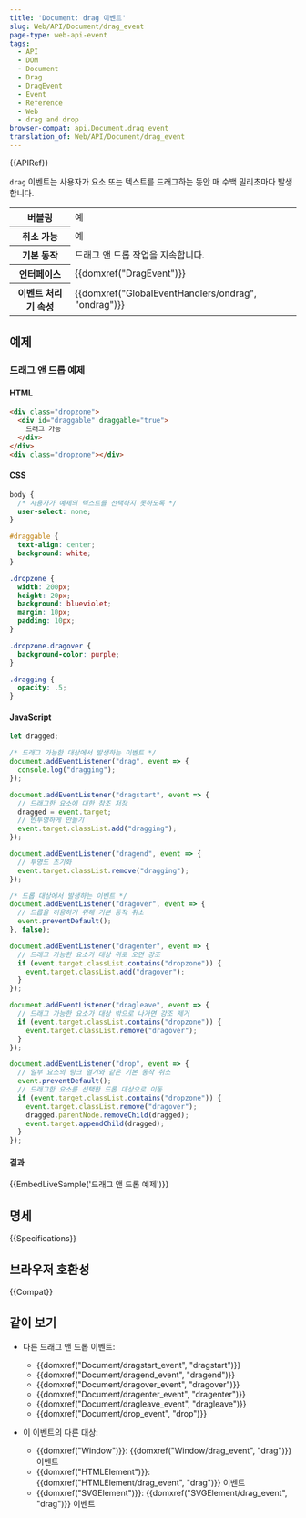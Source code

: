 ```yaml
---
title: 'Document: drag 이벤트'
slug: Web/API/Document/drag_event
page-type: web-api-event
tags:
  - API
  - DOM
  - Document
  - Drag
  - DragEvent
  - Event
  - Reference
  - Web
  - drag and drop
browser-compat: api.Document.drag_event
translation_of: Web/API/Document/drag_event
---
```

{{APIRef}}

`drag` 이벤트는 사용자가 요소 또는 텍스트를 드래그하는 동안 매 수백 밀리초마다 발생합니다.

<table class="properties">
  <tbody>
    <tr>
      <th scope="row">버블링</th>
      <td>예</td>
    </tr>
    <tr>
      <th scope="row">취소 가능</th>
      <td>예</td>
    </tr>
    <tr>
      <th scope="row">기본 동작</th>
      <td>드래그 앤 드롭 작업을 지속합니다.</td>
    </tr>
    <tr>
      <th scope="row">인터페이스</th>
      <td>{{domxref("DragEvent")}}</td>
    </tr>
    <tr>
      <th scope="row">이벤트 처리기 속성</th>
      <td>
        {{domxref("GlobalEventHandlers/ondrag", "ondrag")}}
      </td>
    </tr>
  </tbody>
</table>

## 예제

### 드래그 앤 드롭 예제

#### HTML

```html
<div class="dropzone">
  <div id="draggable" draggable="true">
    드래그 가능
  </div>
</div>
<div class="dropzone"></div>
```

#### CSS

```css
body {
  /* 사용자가 예제의 텍스트를 선택하지 못하도록 */
  user-select: none;
}

#draggable {
  text-align: center;
  background: white;
}

.dropzone {
  width: 200px;
  height: 20px;
  background: blueviolet;
  margin: 10px;
  padding: 10px;
}

.dropzone.dragover {
  background-color: purple;
}

.dragging {
  opacity: .5;
}
```

#### JavaScript

```js
let dragged;

/* 드래그 가능한 대상에서 발생하는 이벤트 */
document.addEventListener("drag", event => {
  console.log("dragging");
});

document.addEventListener("dragstart", event => {
  // 드래그한 요소에 대한 참조 저장
  dragged = event.target;
  // 반투명하게 만들기
  event.target.classList.add("dragging");
});

document.addEventListener("dragend", event => {
  // 투명도 초기화
  event.target.classList.remove("dragging");
});

/* 드롭 대상에서 발생하는 이벤트 */
document.addEventListener("dragover", event => {
  // 드롭을 허용하기 위해 기본 동작 취소
  event.preventDefault();
}, false);

document.addEventListener("dragenter", event => {
  // 드래그 가능한 요소가 대상 위로 오면 강조
  if (event.target.classList.contains("dropzone")) {
    event.target.classList.add("dragover");
  }
});

document.addEventListener("dragleave", event => {
  // 드래그 가능한 요소가 대상 밖으로 나가면 강조 제거
  if (event.target.classList.contains("dropzone")) {
    event.target.classList.remove("dragover");
  }
});

document.addEventListener("drop", event => {
  // 일부 요소의 링크 열기와 같은 기본 동작 취소
  event.preventDefault();
  // 드래그한 요소를 선택한 드롭 대상으로 이동
  if (event.target.classList.contains("dropzone")) {
    event.target.classList.remove("dragover");
    dragged.parentNode.removeChild(dragged);
    event.target.appendChild(dragged);
  }
});
```

#### 결과

{{EmbedLiveSample('드래그 앤 드롭 예제')}}

## 명세

{{Specifications}}

## 브라우저 호환성

{{Compat}}

## 같이 보기

- 다른 드래그 앤 드롭 이벤트:

  - {{domxref("Document/dragstart_event", "dragstart")}}
  - {{domxref("Document/dragend_event", "dragend")}}
  - {{domxref("Document/dragover_event", "dragover")}}
  - {{domxref("Document/dragenter_event", "dragenter")}}
  - {{domxref("Document/dragleave_event", "dragleave")}}
  - {{domxref("Document/drop_event", "drop")}}

- 이 이벤트의 다른 대상:

  - {{domxref("Window")}}: {{domxref("Window/drag_event", "drag")}} 이벤트
  - {{domxref("HTMLElement")}}: {{domxref("HTMLElement/drag_event", "drag")}} 이벤트
  - {{domxref("SVGElement")}}: {{domxref("SVGElement/drag_event", "drag")}} 이벤트
